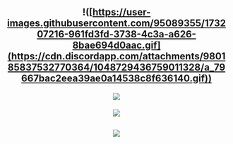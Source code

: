 <h2 align="center">

  
<p align="center">
  
!([https://user-images.githubusercontent.com/95089355/173207216-961fd3fd-3738-4c3a-a626-8bae694d0aac.gif](https://cdn.discordapp.com/attachments/980185837532770364/1048729436759011328/a_79667bac2eea39ae0a14538c8f636140.gif))

 <img src="https://github-readme-stats.vercel.app/api?username=Blast3x&&show_icons=true&title_color=ffffff&icon_color=bb2acf&text_color=daf7dc&bg_color=151515">
  </p>







<img src="https://cdn.discordapp.com/emojis/961005750841409586.gif?size=44&quality=lossless">
<h2 align="center">
  <img src="https://discord.c99.nl/widget/theme-1/740312549848776766.png">
  

<!---
Blast3x/Blast3x is a ✨ special ✨ repository because its `README.md` (this file) appears on your GitHub profile.
You can click the Preview link to take a look at your changes.
--->

